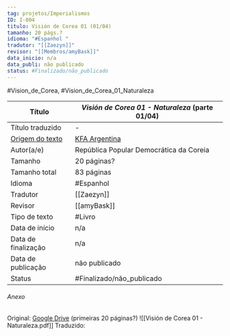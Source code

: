 ```yaml
---
tag: projetos/Imperialismos
ID: I-004
titulo: Visión de Corea 01 (01/04)
tamanho: 20 págs.?
idioma: "#Espanhol "
tradutor: "[[Zaezyn]]"
revisor: "[[Membros/amyBask]]"
data_inicio: n/a
data_publi: não publicado
status: #Finalizado/não_publicado 
---
```


#Vision_de_Corea, #Vision_de_Corea_01_Naturaleza 

|Título               |_Visión de Corea 01 - Naturaleza_ (parte 01/04)|
| ------------------- | ------------------------------------------------------------------ |
| Título traduzido    |-|
| [Origem do texto](https://kfaargentina.files.wordpress.com/2019/03/vision-de-corea-1-naturaleza.pdf)   |[KFA Argentina](https://kfaargentina.files.wordpress.com/2019/03/vision-de-corea-1-naturaleza.pdf)|
| Autor(a/e)          |República Popular Democrática da Coreia|
| Tamanho             |20 páginas?|
|Tamanho total        |83 páginas|
| Idioma              | #Espanhol|
| Tradutor            |[[Zaezyn]]|
| Revisor             |[[amyBask]]|
| Tipo de texto       | #Livro |
| Data de início      |n/a|
| Data de finalização |n/a|
| Data de publicação  |não publicado|
| Status              |#Finalizado/não_publicado|

###### Anexo
Original: [Google Drive](https://drive.google.com/drive/folders/0B5aXB074TCjIZVJoWlktUU1WeGs?resourcekey=0-GvnL_D82eufCFbNEierNeA) (primeiras 20 páginas?)
![[Visión de Corea 01 - Naturaleza.pdf]]
Traduzido: